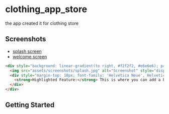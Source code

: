 # clothing_app_store

the app created it for clothing store 

## Screenshots
- [splash screen](assets/screenshots/splash.jpg)
- [welcome screen](assets/screenshots/welcome.jpg)

```html
<div style="background: linear-gradient(to right, #f2f2f2, #e6e6e6); padding: 20px;">
  <img src="assets/screenshots/splash.jpg" alt="Screenshot" style="display: block; max-width: 100%; height: auto; border-radius: 4px; box-shadow: 0 4px 8px rgba(0, 0, 0, 0.1);">
  <div style="margin-top: 10px; font-family: 'Helvetica Neue', Helvetica, Arial, sans-serif; font-size: 14px; color: #333;">
    <strong>Highlighted Feature:</strong> This is where you can add a brief description or callout for the highlighted area of the screenshot.
  </div>
</div>
```

## Getting Started

